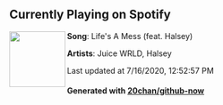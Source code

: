 ## Currently Playing on Spotify

[<img align="left" width="100" src="https://i.scdn.co/image/ab67616d00004851ced005b27d5765bee0dc9099">](https://open.spotify.com/album/3KAi8f2wv601z5bBVTL30l)

**Song**: Life's A Mess (feat. Halsey)

**Artists**: Juice WRLD, Halsey

Last updated at 7/16/2020, 12:52:57 PM

#### Generated with [20chan/github-now](https://github.com/20chan/github-now)